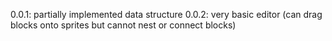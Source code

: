 0.0.1: partially implemented data structure
0.0.2: very basic editor (can drag blocks onto sprites but cannot nest or connect blocks)